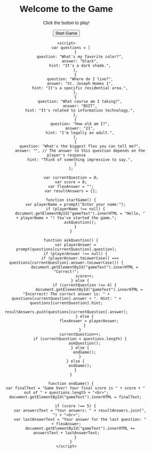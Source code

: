 # <!DOCTYPE html>
<html>
<head>
    <title>Simple Text-based Game</title>
    <style>
        body {
            font-family: Arial, sans-serif;
            text-align: center;
        }
    </style>
</head>
<body>
    <h1>Welcome to the Game</h1>
    <p>Click the button to play!</p>
    <button onclick="startGame()">Start Game</button>
    <p id="gameText"></p>

    <script>
        var questions = [
            {
                question: "What's my favorite color?",
                answer: "black",
                hint: "It's a dark shade.",
            },
            {
                question: "Where do I live?",
                answer: "St. Joseph Homes 1",
                hint: "It's a specific residential area.",
            },
            {
                question: "What course am I taking?",
                answer: "BSIT",
                hint: "It's related to information technology.",
            },
            {
                question: "How old am I?",
                answer: "21",
                hint: "I'm legally an adult.",
            },
            {
                question: "What's the biggest flex you can tell me?",
                answer: "", // The answer to this question depends on the player's response
                hint: "Think of something impressive to say.",
            }
        ];

        var currentQuestion = 0;
        var score = 0;
        var flexAnswer = "";
        var resultAnswers = [];

        function startGame() {
            var playerName = prompt("Enter your name:");
            if (playerName !== null) {
                document.getElementById("gameText").innerHTML = "Hello, " + playerName + "! You've started the game.";
                askQuestion();
            }
        }

        function askQuestion() {
            var playerAnswer = prompt(questions[currentQuestion].question);
            if (playerAnswer !== null) {
                if (playerAnswer.toLowerCase() === questions[currentQuestion].answer.toLowerCase()) {
                    document.getElementById("gameText").innerHTML = "Correct!";
                    score++;
                } else {
                    if (currentQuestion !== 4) {
                        document.getElementById("gameText").innerHTML = "Incorrect! The correct answer is: " + questions[currentQuestion].answer + ". Hint: " + questions[currentQuestion].hint;
                        resultAnswers.push(questions[currentQuestion].answer);
                    } else {
                        flexAnswer = playerAnswer;
                    }
                }
                currentQuestion++;
                if (currentQuestion < questions.length) {
                    askQuestion();
                } else {
                    endGame();
                }
            } else {
                endGame();
            }
        }

        function endGame() {
            var finalText = "Game Over! Your final score is " + score + " out of " + questions.length + "<br>";
            document.getElementById("gameText").innerHTML = finalText;

            if (score !== 5) {
                var answersText = "Your answers: " + resultAnswers.join(", ") + "<br>";
                var lastAnswerText = "Your answer for the last question: " + flexAnswer;
                document.getElementById("gameText").innerHTML += answersText + lastAnswerText;
            }
        }
    </script>
</body>
</html>
